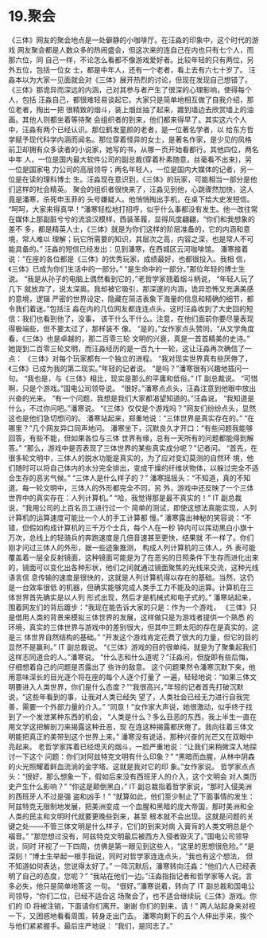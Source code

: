 # 19.聚会

 《三体》网友的聚会地点是一处僻静的小咖啡厅。在汪淼的印象中，这个时代的游戏 网友聚会都是人数众多的热闹盛会，但这次来的连自己在内也只有七个人，而那六位，同 自己一样，不论怎么看都不像游戏爱好者。比较年轻的只有两位，另外五位，包括一位女 士，都是中年人，还有一个老者，看上去有六七十岁了。 汪淼本以为大家一见面就会对《三体》展开热烈的讨论，但现在发现自己想错了。 《三体》那诡异而深远的内涵，己对其参与者产生了很深的心理影响，使得每个人，包括 汪淼自己，都很难轻易谈起它。大家只是简单地相互做了自我介绍，那位老者，掏出一把 很精致的烟斗，装上烟丝抽了起来，踱到墙边去欣赏墙上的油画。其他人则都坐着等待聚 会组织者的到来，他们都来得早了。其实这六个人中，汪淼有两个已经认识。那位鹤发童颜的老者，是一位著名学者，以 给东方哲学赋予现代科学内涵而闻名。那位穿着怪异的女士，是著名作家，是少见的风格 前卫却拥有众多读者的小说家，她写的书，从哪一页开始看都行。其他四位，两名中年 人，一位是国内最大软件公司的副总裁\(穿着朴素随意，丝毫看不出来\)，另一位是国家电 力公司的高层领导；两名年轻人，一位是国内大媒体的记者，另一位是在读的理科博士 生。汪淼现在意识到，《三体》的玩家，可能相当一部分是他们这样的社会精英。 聚会的组织者很快来了，汪淼见到他，心跳骤然加快，这人竟是潘寒，杀死申玉菲的 头号嫌疑人。他悄悄掏出手机，在桌下给大史发短信。 “呵呵，大家来得真早！”潘寒轻松地打招呼，似乎什么事都没有发生。他一改往常 在媒体上那副脏兮兮的流浪汉模样，西装革履，显得风度翩翩，“你们和我想象的差不 多，都是精英人士，《三体》就是为你们这样的阶层准备的，它的内涵和意境，常人难以 理解；玩它所需要的知识，其层次之高，内容之深，也是常人不可能具备的。” 汪淼的短信已经发出：见到潘寒，在西城区云河咖啡馆。 潘寒接着说：“在座的各位都是《三体》的优秀玩家，成绩最好，也都很投入。我相 信，《三体》已成为你们生活中的一部分。” “是生命中的一部分。”那位年轻的博士生说。 “我是从孙子的电脑上偶然看到它的，”老哲学家翘着烟斗柄说， “年轻人玩了几下 就放弃了，说太深奥。我却被它吸引，那深邃的内涵，诡异恐怖又充满美感的意境，逻辑 严密的世界设定，隐藏在简洁表象下海量的信息和精确的细节，都令我们着迷。”包括汪 淼在内的几位网友都连连点头。这时汪淼收到了大史回的短信：我们也看到他了，没事， 该干什么干什么。注意，在他们面前你要尽量表现得极端些，但不要太过了，那样装不 像。 “是的，”女作家点头赞同，“从文学角度看，《三体》也是卓越的，那二百零三轮 文明的兴衰，真是一首首精美的史诗。” 她提到二百零三轮文明，而汪淼经历的是一百九十一轮，这让汪淼再次确信了一点： 《三体》对每个玩家都有一个独立的进程。 “我对现实世界真有些厌倦了，《三体》已成为我的第二现实。”年轻的记者说。 “是吗？”潘寒很有兴趣地插问一句。 “我也是，与《三体》相比，现实是那么的平庸和低俗。” IT 副总裁说。 “可惜啊，只是个游戏。”国电公司领导说。 “很好。”潘寒点点头，汪淼注意到他眼中放出兴奋的光来。 “有一个问题，我想是我们大家都渴望知道的。”汪淼说。 “我知道是什么，不过你问吧。”潘寒说。 “《三体》仅仅是个游戏吗？”网友们纷纷点头，显然这也是他们急切想问的。 潘寒站起来，郑重地说：“三体世界是真实存在的。” “在哪里？”几个网友异口同声地问。 潘寒坐下，沉默良久才开口：“有些问题我能够回答，有些不能，但如果各位与三体 世界有缘，总有一天所有的问题都能得到解答。” “那么，游戏中是否表现了三体世界的某些真实成分呢？”记者问。 “首先，在很多轮文明中，三体人的脱水功能是真实的，为了应对变幻莫测的自然环 境，他们随时可以将自己体内的水分完全排出，变成干燥的纤维状物体，以躲过完全不适 合生存的恶劣气候。” “三体人是什么样子的？” 潘寒摇摇头：“不知道，真的不知道。每一轮文明中，三体人的外形都完全不同，另 外，游戏中还反映了一个三体世界中的真实存在：人列计算机。” “哈，我觉得那是最不真实的！” IT 副总裁说，“我用公司的上百名员工进行过一个 简单的测试，即使这想法真能实现，人列计算机的运算速度可能比一个人的手工计算都 慢。” 潘寒露出神秘的笑容说：“不错，但假如构成计算机的三千万个士兵，每个人在一秒 钟内可以挥动黑白小旗十万次，总线上的轻骑兵的奔跑速度是几倍音速甚至更快，结果就 不一样了。你们刚才问过三体人的外形，据一些迹象推测， 构成人列计算机的三体人，外 表可能覆盖着一层全反射镜面，这种镜面可能是为了在恶劣的日照条件下生存而进化出来 的，镜面可以变化出各种形状，他们之间就通过镜面聚焦的光线来交流，这种光线语言信 息传输的速度是很快的，这就是人列计算机得以存在的基础。当然，这仍是一台效率很低 的机器，但确实能够完成人类手工力不能及的运算。计算机在三体世界首先确实是以人列 形式出现，然后才是机械式和电子式的。” 潘寒站起来，围着网友们的背后踱步：“我现在能告诉大家的只是：作为一个游戏， 《三体》只是借用人类的背景来模拟三体世界的发展，这样做只是为游戏者提供一个熟悉 的环境，真实的三体世界与游戏中的差别很大，但其中三颗太阳的存在是真实的，这是三 体世界自然结构的基础。” “开发这个游戏肯定花费了很大的力量，但它的目的显然不是赢利。” IT 副总裁说。 “《三体》游戏的目的很单纯，就是为了聚集起我们这样志同道合的人。”潘寒说。 “什么志和什么道呢？”汪淼问，但旋即有些后悔，仔细想着自己的问题是否露出了 些许的敌意。 这个问题果然令潘寒沉默下来，他用意味深长的目光逐个将在座的每个人逐个打量了 一遍，轻轻地说：“如果三体文明要进入人类世界，你们是什么态度？”“我很高兴，”年轻的记者首先打破沉默说，“这些年看到的事，让我对人类已经失 望了，人类社会已经无力进行自我完善，需要一个外部力量的介入。” “同意！”女作家大声说，她很激动，似乎终于找到了一个发泄某种东西的机会， “人类是什么？多么丑恶的东西，我上半生一直在用文学这把解剖刀来揭露这种丑恶，现 在连这种揭露都厌倦了。我向往着三体文明能把真正的美带到这个世界上来。” 潘寒没有说话，那种兴奋的光芒又在双眼中亮起来。 老哲学家挥着已经熄灭的烟斗，一脸严重地说：“让我们来稍微深入地探讨一下这个 问题：你们对阿兹特克文明有什么印象？” “黑暗而血腥，从林中阴森的火光照耀着鲜血流淌的金字塔。这就是我对它的印 象。”女作家说。 哲学家点点头：“很好，那么想象一下，假如后来没有西班牙人的介入，这个文明会 对人类历史产生什么影响？” “你这是颠倒黑白，” IT 副总裁指着哲学家说，“那时入侵美洲的西班牙人不过是强 盗和凶手！” “就算如此，他们至少制止了下面事情的发生：阿兹特克无限制地发展，把美洲变成 一个血腥和黑暗的庞大帝国，那时美洲和全人类的民主和文明时代就要更晚些到来，甚至 根本就不会出现。这就是问题的关键之处——不管三体文明是什么样子，它们的到来对病 入膏肓的人类文明总是个福音。” “那您想过没有，阿兹特克文明最后被西方入侵者毁灭了。”国电公司领导说，同时 环视了一下四周，仿佛是第一眼见到这些人，“这里的思想很危险。” “是深刻！”博士生举起一根手指说，同时对哲学家连连点头，“我也有这个想法， 但不知道如何表达，您说得太好了。” 一阵沉默后，潘寒转向汪淼：“他们六人已经表明了自己的态度，您呢？” “我站在他们一边。”汪淼指指记者和哲学家等人说。言多必失，他只是简单地答这 一句。 “很好。”潘寒说着，转向了 IT 副总裁和国电公司领导，“你们二位，已经不适合这 场聚会了，也不适合继续玩《三体》游戏。你们的 ID 将被注销，下面请你们离开。谢谢 你们的到来，请！” 两人站起身来对视一下，又困惑地看看周围，转身走出门去。 潘寒向剩下的五个人伸出手来，挨个与他们紧紧握手。最后庄严地说： “我们，是同志了。”

